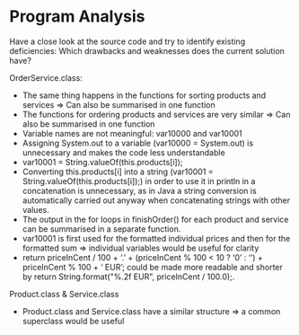 # Program Analysis
Have a close look at the source code and try to identify existing deficiencies: Which drawbacks and
weaknesses does the current solution have?


OrderService.class:
- The same thing happens in the functions for sorting products and services => Can also be summarised in one function
- The functions for ordering products and services are very similar => Can also be summarised in one function
- Variable names are not meaningful: var10000 and var10001
- Assigning System.out to a variable (var10000 = System.out) is unnecessary and makes the code less understandable
- var10001 = String.valueOf(this.products[i]);
- Converting this.products[i] into a string (var10001 = String.valueOf(this.products[i]);) in order to use it in println in a concatenation is unnecessary, as in Java a string conversion is automatically carried out anyway when concatenating strings with other values.
- The output in the for loops in finishOrder() for each product and service can be summarised in a separate function.
- var10001 is first used for the formatted individual prices and then for the formatted sum => individual variables would be useful for clarity
- return priceInCent / 100 + ‘.’ + (priceInCent % 100 < 10 ? ‘0’ : ‘’) + priceInCent % 100 + ‘ EUR’; could be made more readable and shorter by return String.format("%.2f EUR", priceInCent / 100.0);.

Product.class & Service.class
- Product.class and Service.class have a similar structure => a common superclass would be useful

